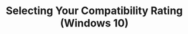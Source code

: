 ---
title: Selecting Your Compatibility Rating (Windows 10)
description: You can rate the compatibility of your applications, installation packages, or websites, based on whether they run successfully on a 32-bit or 64-bit operating system.
redirect_url: https://technet.microsoft.com/en-us/itpro/windows/deploy/manage-windows-upgrades-with-upgrade-analytics
---
